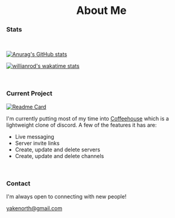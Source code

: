 <h1 align=center>About Me</h1>

<h3>Stats</h3>
<div>
  </br>
  
  [![Anurag's GitHub stats](https://github-readme-stats.vercel.app/api?username=codewhatthouwilt&hide=stars,issues&show_icons=true&theme=github_dark)](https://github.com/CodeWhatThouWilt)
  
  [![willianrod's wakatime stats](https://github-readme-stats.vercel.app/api/wakatime?username=Yake&theme=github_dark)](https://github.com/CodeWhatThouWilt)

</div>
</br>

<h3>Current Project</h3>

[![Readme Card](https://github-readme-stats.vercel.app/api/pin/?username=CodeWhatThouWilt&repo=coffeehouse&theme=github_dark)](https://github.com/CodeWhatThouWilt/coffeehouse)

<p>I'm currently putting most of my time into <a href=https://coffeehouse-app.herokuapp.com/>Coffeehouse</a> which is a lightweight clone of discord. A few of the features it has are:</p>
<ul>
  <li>Live messaging</li>
  <li>Server invite links</li>
  <li>Create, update and delete servers</li>
  <li>Create, update and delete channels</li>
</ul>
</br>
<h3>Contact</h3>
<p>I'm always open to connecting with new people!</p>
<a href = "mailto: yakenorth@gmail.com">yakenorth@gmail.com</a>








<!-- - 🔭 I’m currently working on ...
- 🌱 I’m currently learning ...
- 👯 I’m looking to collaborate on ...
- 🤔 I’m looking for help with ...
- 💬 Ask me about ...
- 📫 How to reach me: ...
- 😄 Pronouns: ...
- ⚡ Fun fact: ...
-->
